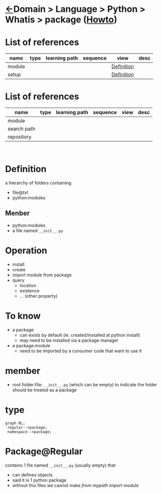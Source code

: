 <head><link rel="stylesheet" href="../../../../md.css"/><script src="../../../../md.js"></script></head>


[//]: #(Reference)
[Repo_Readme]:    ../list/object_list.md
[Item_Howto]:    ../howto/package_howto.md

[Module_Whatis]:  ../whatis/module_whatis.md
[Setuppy_Whatis]: ../whatis/setuppy_whatis.md

# [&larr;][Repo_Readme]Domain > Language > Python > Whatis > package ([Howto][Item_Howto])
# List of references

|name|type|learning path|sequence|view|desc|
|-|-|-|-|-|-|
|module||||[Definition][Module_Whatis]||
|setup||||[Definition][Setuppy_Whatis]||



# List of references
|name|type|learning path|sequence|view|desc|
|-|-|-|-|-|-|
|module|
|search path|
|repository|
<br>


# Definition
a hierarchy of folders containing 
  - file@txt
  - python:modules

## Menber
- python:modules
- a file named `__init__.py`

# Operation
- install
- create
- import module from package
- query
  - location
  - existence
  - ... (other property)

# To know
- a package 
  - can exists by default (ie. created/installed at python install)
  - may need to be installed via a package manager
- a package:module 
  - need to be imported by a consumer code that want to use it



# member
- root folder:file:  `__init__.py` (which can be empty) to indicate the folder should be treated as a package

# type
```mermaid
graph RL;
 regular-->package;    
 namespace-->package;    

```
# Package@Regular
contains 1 file named `__init__.py` (usually empty) that
  - can defines objects
  - said it is 1 python package
  - without this files we cannot make *from mypath import module*

